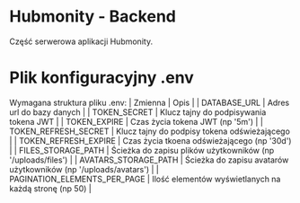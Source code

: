 # Hubmonity - Backend
Część serwerowa aplikacji Hubmonity.

# Plik konfiguracyjny .env
Wymagana struktura pliku .env:
| Zmienna | Opis |
| DATABASE_URL | Adres url do bazy danych |
| TOKEN_SECRET | Klucz tajny do podpisywania tokena JWT |
| TOKEN_EXPIRE | Czas życia tokena JWT (np '5m') |
| TOKEN_REFRESH_SECRET | Klucz tajny do podpisy tokena odświeżającego |
| TOKEN_REFRESH_EXPIRE | Czas życia tkoena odświeżającego (np '30d') |
| FILES_STORAGE_PATH | Ścieżka do zapisu plików użytkowników (np '/uploads/files') |
| AVATARS_STORAGE_PATH | Ścieżka do zapisu avatarów użytkowników (np '/uploads/avatars') |
| PAGINATION_ELEMENTS_PER_PAGE | Ilość elementów wyświetlanych na każdą stronę (np 50) |